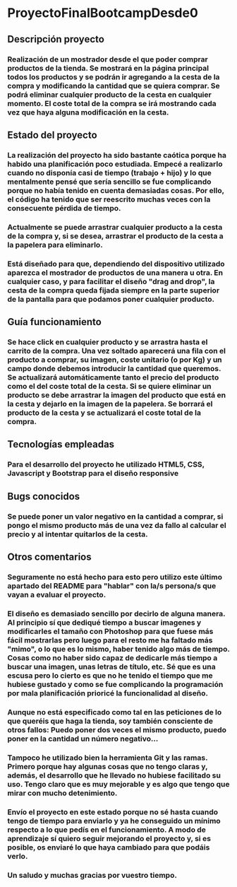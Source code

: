 # ProyectoFinalBootcampDesde0

## Descripción proyecto

### Realización de un mostrador desde el que poder comprar productos de la tienda. Se mostrará en la página principal todos los productos y se podrán ir agregando a la cesta de la compra y modificando la cantidad que se quiera comprar. Se podrá eliminar cualquier producto de la cesta en cualquier momento. El coste total de la compra se irá mostrando cada vez que haya alguna modificación en la cesta.

## Estado del proyecto

### La realización del proyecto ha sido bastante caótica porque ha habido una planificación poco estudiada. Empecé a realizarlo cuando no disponía casi de tiempo (trabajo + hijo) y lo que mentalmente pensé que sería sencillo se fue complicando porque no había tenido en cuenta demasiadas cosas. Por ello, el código ha tenido que ser reescrito muchas veces con la consecuente pérdida de tiempo.

### Actualmente se puede arrastrar cualquier producto a la cesta de la compra y, si se desea, arrastrar el producto de la cesta a la papelera para eliminarlo.

### Está diseñado para que, dependiendo del dispositivo utilizado aparezca el mostrador de productos de una manera u otra. En cualquier caso, y para facilitar el diseño "drag and drop", la cesta de la compra queda fijada siempre en la parte superior de la pantalla para que podamos poner cualquier producto.

## Guía funcionamiento

### Se hace click en cualquier producto y se arrastra hasta el carrito de la compra. Una vez soltado aparecerá una fila con el producto a comprar, su imagen, coste unitario (o por Kg) y un campo donde debemos introducir la cantidad que queremos. Se actualizará automáticamente tanto el precio del producto como el del coste total de la cesta. Si se quiere eliminar un producto se debe arrastrar la imagen del producto que está en la cesta y dejarlo en la imagen de la papelera. Se borrará el producto de la cesta y se actualizará el coste total de la compra.

## Tecnologías empleadas

### Para el desarrollo del proyecto he utilizado HTML5, CSS, Javascript y Bootstrap para el diseño responsive

## Bugs conocidos

### Se puede poner un valor negativo en la cantidad a comprar, si pongo el mismo producto más de una vez da fallo al calcular el precio y al intentar quitarlos de la cesta.

## Otros comentarios

### Seguramente no está hecho para esto pero utilizo este último apartado del README para "hablar" con la/s persona/s que vayan a evaluar el proyecto.

### El diseño es demasiado sencillo por decirlo de alguna manera. Al principio sí que dediqué tiempo a buscar imagenes y modificarles el tamaño con Photoshop para que fuese más fácil mostrarlas pero luego para el resto me ha faltado más "mimo", o lo que es lo mismo, haber tenido algo más de tiempo. Cosas como no haber sido capaz de dedicarle más tiempo a buscar una imagen, unas letras de título, etc. Sé que es una escusa pero lo cierto es que no he tenido el tiempo que me hubiese gustado y como se fue complicando la programación por mala planificación prioricé la funcionalidad al diseño.

### Aunque no está especificado como tal en las peticiones de lo que queréis que haga la tienda, soy también consciente de otros fallos: Puedo poner dos veces el mismo producto, puedo poner en la cantidad un número negativo...

### Tampoco he utilizado bien la herramienta Git y las ramas. Primero porque hay algunas cosas que no tengo claras y, además, el desarrollo que he llevado no hubiese facilitado su uso. Tengo claro que es muy mejorable y es algo que tengo que mirar con mucho detenimiento.

### Envío el proyecto en este estado porque no sé hasta cuando tengo de tiempo para enviarlo y ya he conseguido un mínimo respecto a lo que pedís en el funcionamiento. A modo de aprendizaje sí quiero seguir mejorando el proyecto y, si es posible, os enviaré lo que haya cambiado para que podáis verlo.

### Un saludo y muchas gracias por vuestro tiempo.